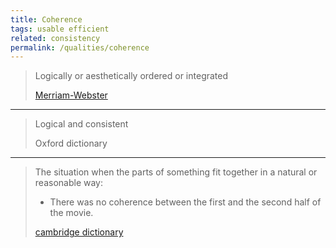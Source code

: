 ```yaml
---
title: Coherence
tags: usable efficient
related: consistency
permalink: /qualities/coherence
---
```




>Logically or aesthetically ordered or integrated
>
>[Merriam-Webster](https://www.merriam-webster.com/dictionary/concise)

<hr class="with-no-margin"/>

>Logical and consistent
>
>Oxford dictionary

<hr class="with-no-margin"/>

>The situation when the parts of something fit together in a natural or reasonable way:
>* There was no coherence between the first and the second half of the movie.
>
>[cambridge dictionary](https://dictionary.cambridge.org/dictionary/english/coherence)
